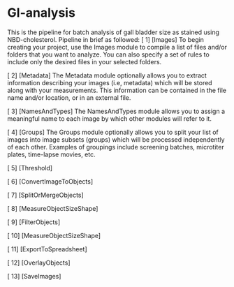# GI-analysis
This is the pipeline for batch analysis of gall bladder size as stained using NBD-cholesterol.
Pipeline in brief as followed:
[   1] [Images]
  To begin creating your project, use the Images module to compile a list of files and/or folders that you want to analyze. You can also specify a set of rules to include only the desired files in your selected folders.

[   2] [Metadata]
  The Metadata module optionally allows you to extract information describing your images (i.e, metadata) which will be stored along with your measurements. This information can be contained in the file name and/or location, or in an external file.

[   3] [NamesAndTypes]
  The NamesAndTypes module allows you to assign a meaningful name to each image by which other modules will refer to it.

[   4] [Groups]
  The Groups module optionally allows you to split your list of images into image subsets (groups) which will be processed independently of each other. Examples of groupings include screening batches, microtiter plates, time-lapse movies, etc.

[   5] [Threshold]

[   6] [ConvertImageToObjects]

[   7] [SplitOrMergeObjects]

[   8] [MeasureObjectSizeShape]

[   9] [FilterObjects]

[  10] [MeasureObjectSizeShape]

[  11] [ExportToSpreadsheet]

[  12] [OverlayObjects]

[  13] [SaveImages]
